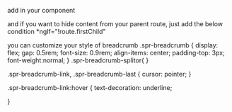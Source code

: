 add in your component
<spr-sparrow-breadcrumb></spr-sparrow-breadcrumb>

and if you want to hide content from your parent route, just add the below condition
*ngIf="!route.firstChild"

you can customize your style of breadcrumb
.spr-breadcrumb {
  display: flex;
  gap: 0.5rem;
  font-size: 0.9rem;
  align-items: center;
  padding-top: 3px;
  font-weight:normal;
}
.spr-breadcrumb-splitor{
}

.spr-breadcrumb-link, .spr-breadcrumb-last {
  cursor: pointer;
}

.spr-breadcrumb-link:hover {
  text-decoration: underline;

}
